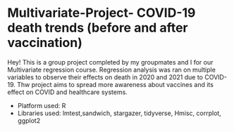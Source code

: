 # Multivariate-Project- COVID-19 death trends (before and after vaccination) 
Hey! 
This is a group project completed by my groupmates and I for our Multivariate regression course. 
Regression analysis was ran on multiple variables to observe their effects on death in 2020 and 2021 due to COVID-19. Thw project aims to spread more awareness about vaccines and its effect on COVID and healthcare systems.
- Platform used: R
- Libraries used: lmtest,sandwich, stargazer, tidyverse, Hmisc, corrplot, ggplot2



